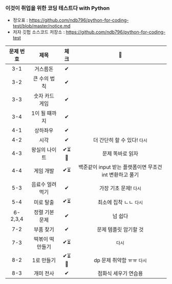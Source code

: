 ### 이것이 취업을 위한 코딩 테스트다 with Python

- 정오표 : https://github.com/ndb796/python-for-coding-test/blob/master/notice.md
- 저자 깃헙 소스코드 저장소 : https://github.com/ndb796/python-for-coding-test

| 문제 번호 |  제목                 | 체크 |   💪  	|
|:-----:  |  :---------------:	|:-----:| :----:	|
| 3-1 | 거스름돈 |  ✔ |  	|
| 3-2 | 큰 수의 법칙 |  ✔ |  	|
| 3-3 | 숫자 카드 게임 |  ✔ |  	|
| 3-4 | 1이 될 떄까지 |  ✔ |  	|
| 4-1 | 상하좌우 |  ✔ |  	|
| 4-2 | 시각 |  ✔ |  더 간단히 할 수 있다! `다시`	|
| 4-3 | 왕실의 나이트 |  ✔⏳🤔 | 문제 똑바로 읽자 | 
| 4-4 | 게임 개발  |  ✔⏳ | 백준같이 input 받는 플랫폼이면 무조건 int 변환하고 풀기 | 
| 5-3 | 음료수 얼려 먹기 |  ✔ | 가장 기초 문제! `다시`| 
| 5-4 | 미로 탈출  |  ✔⏳ | 최소에 집착 ㄴㄴ  `다시`|
| 6-2,3,4 | 정렬 기본 문제 |  ✔ | 넘 쉽다 | 
| 7-2 | 부품 찾기 |  ✔ | 문제 템플릿 암기할 것 |
| 7-3 | 떡볶이 떡 만들기  | ✔⏳ | `다시` | 
| 8-2 | 1로 만들기  | ✔⏳🤔 | dp 문제 취약함 ㅠㅠ  `다시` | 
| 8-3 | 개미 전사 | ✔ | 점화식 세우기 연습용 | 

 



